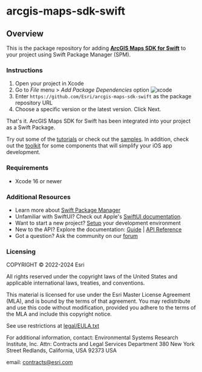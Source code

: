 # arcgis-maps-sdk-swift

## Overview

This is the package repository for adding __[ArcGIS Maps SDK for Swift](https://developers.arcgis.com/swift/)__ to your project using Swift Package Manager (SPM).

### Instructions
1. Open your project in Xcode
2. Go to _File_ menu > _Add Package Dependencies_ option
   ![xcode](./xcode.png)
3. Enter `https://github.com/Esri/arcgis-maps-sdk-swift` as the package repository URL
4. Choose a specific version or the latest version. Click Next.

That's it. ArcGIS Maps SDK for Swift has been integrated into your project as a Swift Package. 

Try out some of the [tutorials](https://developers.arcgis.com/swift/) or check out the [samples](https://github.com/Esri/arcgis-maps-sdk-swift-samples). In addition, check out the [toolkit](https://github.com/Esri/arcgis-maps-sdk-swift-toolkit) for some components that will simplify your iOS app development.

### Requirements
- Xcode 16 or newer

### Additional Resources
- Learn more about [Swift Package Manager](https://swift.org/package-manager/)
- Unfamiliar with SwiftUI? Check out Apple's [SwiftUI documentation](https://developer.apple.com/documentation/swiftui/).
- Want to start a new project? [Setup](https://developers.arcgis.com/swift/get-started) your development environment
- New to the API? Explore the documentation: [Guide](https://developers.arcgis.com/swift/) | [API Reference](https://developers.arcgis.com/swift/api-reference/documentation/arcgis/)
- Got a question? Ask the community on our [forum](https://community.esri.com/t5/swift-maps-sdk-questions/bd-p/swift-maps-sdk-questions)

### Licensing
COPYRIGHT © 2022-2024 Esri

All rights reserved under the copyright laws of the United States and applicable international laws, treaties, and conventions.

This material is licensed for use under the Esri Master License Agreement (MLA), and is bound by the terms of that agreement. You may redistribute and use this code without modification, provided you adhere to the terms of the MLA and include this copyright notice.

See use restrictions at [legal/EULA.txt](Legal/EULA.txt)

For additional information, contact: Environmental Systems Research Institute, Inc. Attn: Contracts and Legal Services Department 380 New York Street Redlands, California, USA 92373 USA

email: contracts@esri.com
